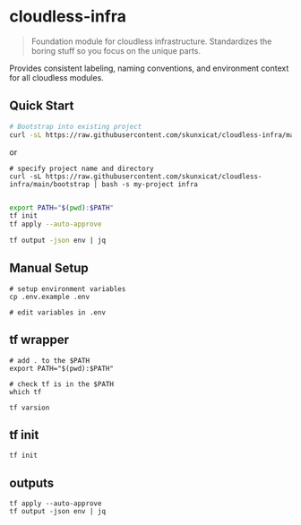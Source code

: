# cloudless-infra

> Foundation module for cloudless infrastructure. Standardizes the boring stuff so you focus on the unique parts.

Provides consistent labeling, naming conventions, and environment context for all cloudless modules.

## Quick Start

```bash
# Bootstrap into existing project
curl -sL https://raw.githubusercontent.com/skunxicat/cloudless-infra/main/bootstrap | bash
```

or 

```
# specify project name and directory
curl -sL https://raw.githubusercontent.com/skunxicat/cloudless-infra/main/bootstrap | bash -s my-project infra
```

```bash

export PATH="$(pwd):$PATH"
tf init 
tf apply --auto-approve

tf output -json env | jq 

```

## Manual Setup 

```
# setup environment variables
cp .env.example .env

# edit variables in .env

```

## tf wrapper

```
# add . to the $PATH
export PATH="$(pwd):$PATH"

# check tf is in the $PATH
which tf

tf varsion

```

## tf init 

```
tf init
```

## outputs

```
tf apply --auto-approve
tf output -json env | jq 

```
